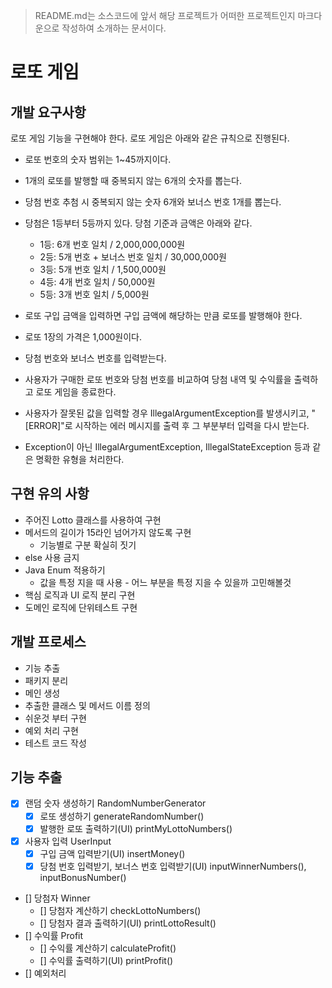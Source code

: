 > README.md는 소스코드에 앞서 해당 프로젝트가 어떠한 프로젝트인지 마크다운으로 작성하여 소개하는 문서이다.
# 로또 게임

## 개발 요구사항
로또 게임 기능을 구현해야 한다. 로또 게임은 아래와 같은 규칙으로 진행된다.

- 로또 번호의 숫자 범위는 1~45까지이다.
- 1개의 로또를 발행할 때 중복되지 않는 6개의 숫자를 뽑는다.
- 당첨 번호 추첨 시 중복되지 않는 숫자 6개와 보너스 번호 1개를 뽑는다.
- 당첨은 1등부터 5등까지 있다. 당첨 기준과 금액은 아래와 같다.
    - 1등: 6개 번호 일치 / 2,000,000,000원
    - 2등: 5개 번호 + 보너스 번호 일치 / 30,000,000원
    - 3등: 5개 번호 일치 / 1,500,000원
    - 4등: 4개 번호 일치 / 50,000원
    - 5등: 3개 번호 일치 / 5,000원
      
- 로또 구입 금액을 입력하면 구입 금액에 해당하는 만큼 로또를 발행해야 한다.
- 로또 1장의 가격은 1,000원이다.
- 당첨 번호와 보너스 번호를 입력받는다.
- 사용자가 구매한 로또 번호와 당첨 번호를 비교하여 당첨 내역 및 수익률을 출력하고 로또 게임을 종료한다.
- 사용자가 잘못된 값을 입력할 경우 IllegalArgumentException를 발생시키고, "[ERROR]"로 시작하는 에러 메시지를 출력 후 그 부분부터 입력을 다시 받는다.
- Exception이 아닌 IllegalArgumentException, IllegalStateException 등과 같은 명확한 유형을 처리한다.

## 구현 유의 사항
- 주어진 Lotto 클래스를 사용하여 구현
- 메서드의 길이가 15라인 넘어가지 않도록 구현
    - 기능별로 구분 확실히 짓기
- else 사용 금지
- Java Enum 적용하기
    - 값을 특정 지을 때 사용 - 어느 부분을 특정 지을 수 있을까 고민해볼것
- 핵심 로직과 UI 로직 분리 구현
- 도메인 로직에 단위테스트 구현

## 개발 프로세스
- 기능 추출
- 패키지 분리
- 메인 생성
- 추출한 클래스 및 메서드 이름 정의
- 쉬운것 부터 구현
- 예외 처리 구현
- 테스트 코드 작성

## 기능 추출
- [x] 랜덤 숫자 생성하기 RandomNumberGenerator
  - [x] 로또 생성하기 generateRandomNumber()
  - [x] 발행한 로또 출력하기(UI) printMyLottoNumbers() 
- [x] 사용자 입력 UserInput
  - [x] 구입 금액 입력받기(UI) insertMoney()
  - [x] 당첨 번호 입력받기, 보너스 번호 입력받기(UI) inputWinnerNumbers(), inputBonusNumber()
- [] 당첨자 Winner
  - [] 당첨자 계산하기 checkLottoNumbers()
  - [] 당첨자 결과 출력하기(UI) printLottoResult()
- [] 수익률 Profit
  - [] 수익률 계산하기 calculateProfit()
  - [] 수익률 출력하기(UI) printProfit()
- [] 예외처리
